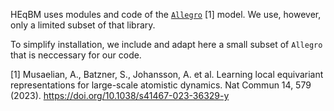 HEqBM uses modules and code of the [`Allegro`](https://github.com/mir-group/allegro/) [1] model.
We use, however, only a limited subset of that library.

To simplify installation, we include and adapt here a small subset of `Allegro` that is neccessary for our code.

  [1]  Musaelian, A., Batzner, S., Johansson, A. et al. Learning local equivariant representations for large-scale atomistic dynamics. Nat Commun 14, 579 (2023). https://doi.org/10.1038/s41467-023-36329-y